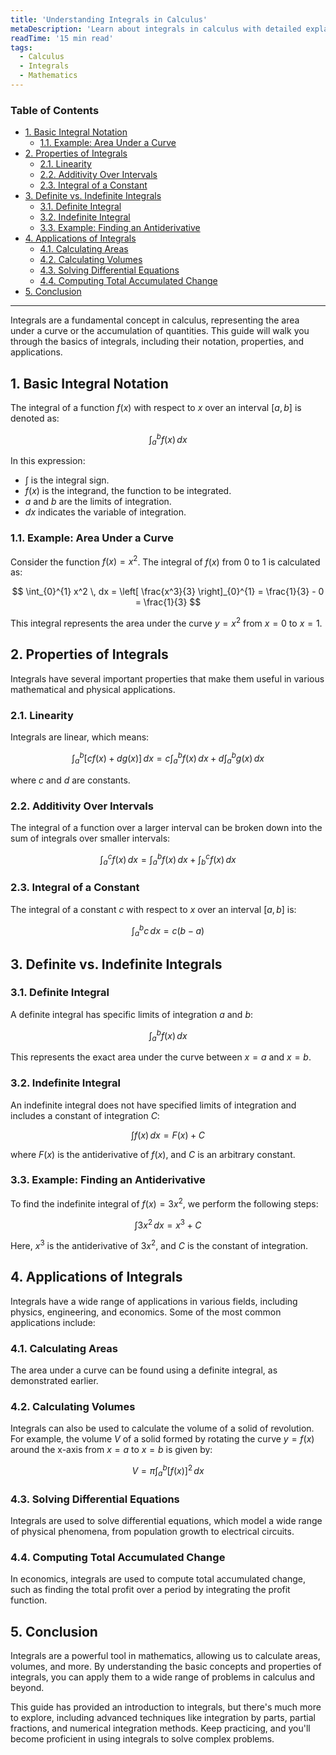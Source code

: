 ```yaml
---
title: 'Understanding Integrals in Calculus'
metaDescription: 'Learn about integrals in calculus with detailed explanations and examples using LaTeX for mathematical notation.'
readTime: '15 min read'
tags:
  - Calculus
  - Integrals
  - Mathematics
---
```

### Table of Contents
+ [1. Basic Integral Notation](#1-basic-integral-notation)
  + [1.1. Example: Area Under a Curve](#11-example-area-under-a-curve)
+ [2. Properties of Integrals](#2-properties-of-integrals)
  + [2.1. Linearity](#21-linearity)
  + [2.2. Additivity Over Intervals](#22-additivity-over-intervals)
  + [2.3. Integral of a Constant](#23-integral-of-a-constant)
+ [3. Definite vs. Indefinite Integrals](#3-definite-vs-indefinite-integrals)
  + [3.1. Definite Integral](#31-definite-integral)
  + [3.2. Indefinite Integral](#32-indefinite-integral)
  + [3.3. Example: Finding an Antiderivative](#33-example-finding-an-antiderivative)
+ [4. Applications of Integrals](#4-applications-of-integrals)
  + [4.1. Calculating Areas](#41-calculating-areas)
  + [4.2. Calculating Volumes](#42-calculating-volumes)
  + [4.3. Solving Differential Equations](#43-solving-differential-equations)
  + [4.4. Computing Total Accumulated Change](#44-computing-total-accumulated-change)
+ [5. Conclusion](#5-conclusion)
---




Integrals are a fundamental concept in calculus, representing the area under a curve or the accumulation of quantities. This guide will walk you through the basics of integrals, including their notation, properties, and applications.

## 1. Basic Integral Notation

The integral of a function $f(x)$ with respect to $x$ over an interval $[a, b]$ is denoted as:

$$
\int_{a}^{b} f(x) \, dx
$$

In this expression:

- $\int$ is the integral sign.
- $f(x)$ is the integrand, the function to be integrated.
- $a$ and $b$ are the limits of integration.
- $dx$ indicates the variable of integration.

### 1.1. Example: Area Under a Curve

Consider the function $f(x) = x^2$. The integral of $f(x)$ from 0 to 1 is calculated as:

$$
\int_{0}^{1} x^2 \, dx = \left[ \frac{x^3}{3} \right]_{0}^{1} = \frac{1}{3} - 0 = \frac{1}{3}
$$

This integral represents the area under the curve $y = x^2$ from $x = 0$ to $x = 1$.

## 2. Properties of Integrals

Integrals have several important properties that make them useful in various mathematical and physical applications.

### 2.1. Linearity

Integrals are linear, which means:

$$
\int_{a}^{b} [cf(x) + dg(x)] \, dx = c\int_{a}^{b} f(x) \, dx + d\int_{a}^{b} g(x) \, dx
$$

where $c$ and $d$ are constants.

### 2.2. Additivity Over Intervals

The integral of a function over a larger interval can be broken down into the sum of integrals over smaller intervals:

$$
\int_{a}^{c} f(x) \, dx = \int_{a}^{b} f(x) \, dx + \int_{b}^{c} f(x) \, dx
$$

### 2.3. Integral of a Constant

The integral of a constant $c$ with respect to $x$ over an interval $[a, b]$ is:

$$
\int_{a}^{b} c \, dx = c(b - a)
$$

## 3. Definite vs. Indefinite Integrals

### 3.1. Definite Integral

A definite integral has specific limits of integration $a$ and $b$:

$$
\int_{a}^{b} f(x) \, dx
$$

This represents the exact area under the curve between $x = a$ and $x = b$.

### 3.2. Indefinite Integral

An indefinite integral does not have specified limits of integration and includes a constant of integration $C$:

$$
\int f(x) \, dx = F(x) + C
$$

where $F(x)$ is the antiderivative of $f(x)$, and $C$ is an arbitrary constant.

### 3.3. Example: Finding an Antiderivative

To find the indefinite integral of $f(x) = 3x^2$, we perform the following steps:

$$
\int 3x^2 \, dx = x^3 + C
$$

Here, $x^3$ is the antiderivative of $3x^2$, and $C$ is the constant of integration.

## 4. Applications of Integrals

Integrals have a wide range of applications in various fields, including physics, engineering, and economics. Some of the most common applications include:

### 4.1. Calculating Areas

The area under a curve can be found using a definite integral, as demonstrated earlier.

### 4.2. Calculating Volumes

Integrals can also be used to calculate the volume of a solid of revolution. For example, the volume $V$ of a solid formed by rotating the curve $y = f(x)$ around the x-axis from $x = a$ to $x = b$ is given by:

$$
V = \pi \int_{a}^{b} [f(x)]^2 \, dx
$$

### 4.3. Solving Differential Equations

Integrals are used to solve differential equations, which model a wide range of physical phenomena, from population growth to electrical circuits.

### 4.4. Computing Total Accumulated Change

In economics, integrals are used to compute total accumulated change, such as finding the total profit over a period by integrating the profit function.

## 5. Conclusion

Integrals are a powerful tool in mathematics, allowing us to calculate areas, volumes, and more. By understanding the basic concepts and properties of integrals, you can apply them to a wide range of problems in calculus and beyond.

This guide has provided an introduction to integrals, but there's much more to explore, including advanced techniques like integration by parts, partial fractions, and numerical integration methods. Keep practicing, and you'll become proficient in using integrals to solve complex problems.
